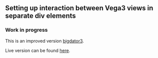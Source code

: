 ## Setting up interaction between Vega3 views in separate div elements

### Work in progress

This is an improved version [bigdator3](https://github.com/abudaan/bigdator3).

Live version can be found [here](https://abudaan.github.io/bigdator4).
